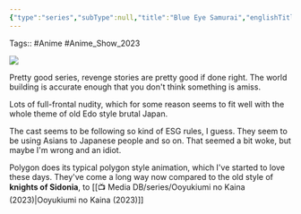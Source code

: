 ```yaml
---
{"type":"series","subType":null,"title":"Blue Eye Samurai","englishTitle":"Blue Eye Samurai","year":"2023","dataSource":"OMDbAPI","url":"https://www.imdb.com/title/tt13309742/","id":"tt13309742","plot":"Driven by a dream of revenge against those who made her an outcast in Edo-period Japan, a young warrior cuts a bloody path toward her destiny.","genres":["Animation","Action","Adventure"],"writer":["Michael Green","Amber Noizumi"],"studio":null,"episodes":8,"duration":"45 min per episode","onlineRating":8.8,"actors":["Maya Erskine","George Takei","Masi Oka"],"image":"https://m.media-amazon.com/images/M/MV5BNDg5YjhiNmUtYjI5NC00MDEyLWI5MjUtZTRhM2EwZGZhNWM3XkEyXkFqcGdeQXVyMDc5ODIzMw@@._V1_SX300.jpg","released":true,"streamingServices":null,"airing":false,"airedFrom":"03/11/2023","airedTo":"unknown","watched":true,"lastWatched":"2023-12-31","personalRating":8.1,"tags":["mediaDB/tv/series"],"status":"🟢 watched","dateWatched":"2023-12-31","rating":"⭐ 8.1","dg-publish":true,"permalink":"/media-db/series/blue-eye-samurai-2023/","dgPassFrontmatter":true,"noteIcon":"3","created":"2024-01-01T12:02:18.992+05:30","updated":"2024-01-01T12:15:28.941+05:30"}
---
```


Tags:: #Anime #Anime_Show_2023 

<img src="https://m.media-amazon.com/images/M/MV5BNDg5YjhiNmUtYjI5NC00MDEyLWI5MjUtZTRhM2EwZGZhNWM3XkEyXkFqcGdeQXVyMDc5ODIzMw@@._V1_SX300.jpg">

Pretty good series, revenge stories are pretty good if done right. The world building is accurate enough that you don't think something is amiss.

Lots of full-frontal nudity, which for some reason seems to fit well with the whole theme of old Edo style brutal Japan.

The cast seems to be following so kind of ESG rules, I guess. They seem to be using Asians to Japanese people and so on. That seemed a bit woke, but maybe I'm wrong and an idiot.

Polygon does its typical polygon style animation, which I've started to love these days. They've come a long way now compared to the old style of **knights of Sidonia**, to [[📺 Media DB/series/Ooyukiumi no Kaina (2023)\|Ooyukiumi no Kaina (2023)]]